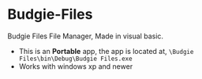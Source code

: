 # Budgie-Files
Budgie Files File Manager, Made in visual basic.

* This is an **Portable** app, the app is located at, `\Budgie Files\bin\Debug\Budgie Files.exe`
* Works with windows xp and newer
